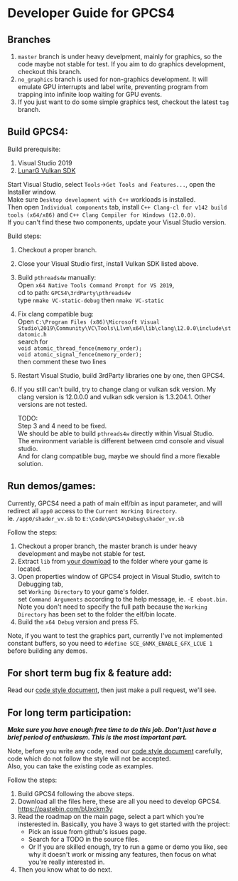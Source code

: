# Developer Guide for GPCS4

## Branches
1. `master` branch is under heavy develpment, mainly for graphics, so the code maybe not stable for test. If you aim to do graphics development, checkout this branch.
2. `no_graphics` branch is used for non-graphics development. It will emulate GPU interrupts and label write, preventing program from trapping into infinite loop waiting for GPU events.
3. If you just want to do some simple graphics test, checkout the latest `tag` branch.

## Build GPCS4:
Build prerequisite:

1. Visual Studio 2019  
2. [LunarG Vulkan SDK](https://vulkan.lunarg.com/)

Start Visual Studio, select `Tools`->`Get Tools and Features...`, open the Installer window.  
Make sure `Desktop development with C++` workloads is installed.  
Then open `Individual components` tab, install `C++ Clang-cl for v142 build tools (x64/x86)` and `C++ Clang Compiler for Windows (12.0.0)`.  
If you can't find these two components, update your Visual Studio version.

Build steps:
1. Checkout a proper branch.
2. Close your Visual Studio first, install Vulkan SDK listed above.
3. Build `pthreads4w` manually:  
   Open `x64 Native Tools Command Prompt for VS 2019`,  
   cd to path: `GPCS4\3rdParty\pthreads4w`  
   type `nmake VC-static-debug` then `nmake VC-static`  
4. Fix clang compatible bug:  
   Open `C:\Program Files (x86)\Microsoft Visual Studio\2019\Community\VC\Tools\Llvm\x64\lib\clang\12.0.0\include\stdatomic.h`  
   search for  
   `void atomic_thread_fence(memory_order);`  
   `void atomic_signal_fence(memory_order);`  
   then comment these two lines
5. Restart Visual Studio, build 3rdParty libraries one by one, then GPCS4.
6. If you still can't build, try to change clang or vulkan sdk version. My clang version is 12.0.0.0 and vulkan sdk version is 1.3.204.1. Other versions are not tested.
   
   TODO:  
   Step 3 and 4 need to be fixed.  
   We should be able to build `pthreads4w` directly within Visual Studio.  
   The environment variable is different between cmd console and visual studio.  
   And for clang compatible bug, maybe we should find a more flexable solution.

## Run demos/games:
Currently, GPCS4 need a path of main elf/bin as input parameter, and will redirect all `app0` access to the `Current Working Directory`.  
ie. `/app0/shader_vv.sb` to `E:\Code\GPCS4\Debug\shader_vv.sb`  

Follow the steps:
1. Checkout a proper branch, the master branch is under heavy development and maybe not stable for test.
2. Extract `lib` from [your download](https://pastebin.com/bUxckm3y) to the folder where your game is located.
3. Open properties window of GPCS4 project in Visual Studio, switch to Debugging tab,  
set `Working Directory` to your game's folder.  
set `Command Arguments` according to the help message, ie. `-E eboot.bin`.   
Note you don't need to specify the full path because the `Working Directory` has been set to the folder the elf/bin locate.
4. Build the `x64 Debug` version and press F5.

Note, if you want to test the graphics part, currently I've not implemented constant buffers, so you need to 
`#define SCE_GNMX_ENABLE_GFX_LCUE 1` before building any demos.

## For short term bug fix & feature add:
Read our [code style document](https://github.com/Inori/GPCS4/blob/master/Doc/CodeStyle.md), then just make a pull request, we'll see.


## For long term participation:

***Make sure you have enough free time to do this job. Don't just have a brief period of enthusiasm. This is the most important part.***

Note, before you write any code, read our [code style document](https://github.com/Inori/GPCS4/blob/master/Doc/CodeStyle.md) carefully, code which do not follow the style will not be accepted.  
Also, you can take the existing code as examples.

Follow the steps:
1. Build GPCS4 following the above steps.
2. Download all the files here, these are all you need to develop GPCS4.  
    https://pastebin.com/bUxckm3y
3. Read the roadmap on the main page, select a part which you're insterested in. Basically, you have 3 ways to get started with the project:  
     - Pick an issue from github's issues page.  
     - Search for a TODO in the source files.  
     - Or If you are skilled enough, try to run a game or demo you like, see why it doesn't work or missing any features, then focus on what you're really interested in.  
4. Then you know what to do next.

